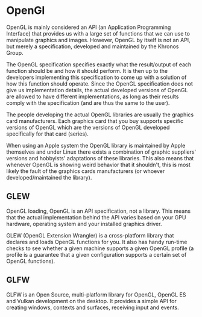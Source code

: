 # OpenGl

OpenGL is mainly considered an API (an Application Programming Interface) that provides us with a large set of functions that we can use to manipulate graphics and images. However, OpenGL by itself is not an API, but merely a specification, developed and maintained by the Khronos Group.

The OpenGL specification specifies exactly what the result/output of each function should be and how it should perform. It is then up to the developers implementing this specification to come up with a solution of how this function should operate. Since the OpenGL specification does not give us implementation details, the actual developed versions of OpenGL are allowed to have different implementations, as long as their results comply with the specification (and are thus the same to the user).

The people developing the actual OpenGL libraries are usually the graphics card manufacturers. Each graphics card that you buy supports specific versions of OpenGL which are the versions of OpenGL developed specifically for that card (series).

When using an Apple system the OpenGL library is maintained by Apple themselves and under Linux there exists a combination of graphic suppliers' versions and hobbyists' adaptations of these libraries. This also means that whenever OpenGL is showing weird behavior that it shouldn't, this is most likely the fault of the graphics cards manufacturers (or whoever developed/maintained the library).

## GLEW

OpenGL loading, OpenGL is an API specification, not a library. This means that the actual implementation behind the API varies based on your GPU hardware, operating system and your installed graphics driver.

GLEW (OpenGL Extension Wrangler) is a cross-platform library that declares and loads OpenGL functions for you. It also has handy run-time checks to see whether a given machine supports a given OpenGL profile (a profile is a guarantee that a given configuration supports a certain set of OpenGL functions).

## GLFW

GLFW is an Open Source, multi-platform library for OpenGL, OpenGL ES and Vulkan development on the desktop. It provides a simple API for creating windows, contexts and surfaces, receiving input and events.
